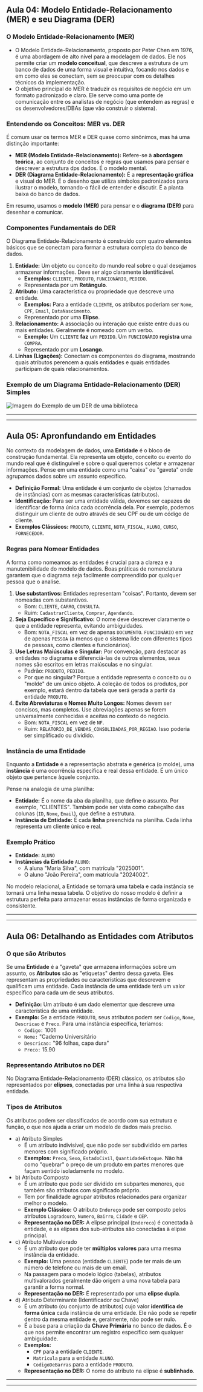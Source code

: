 ## Aula 04: Modelo Entidade-Relacionamento (MER) e seu Diagrama (DER)

### O Modelo Entidade-Relacionamento (MER)

- O Modelo Entidade-Relacionamento, proposto por Peter Chen em 1976, é uma abordagem de alto nível para a modelagem de dados. Ele nos permite criar um **modelo conceitual**, que descreve a estrutura de um banco de dados de uma forma visual e intuitiva, focando nos dados e em como eles se conectam, sem se preocupar com os detalhes técnicos da implementação.
- O objetivo principal do MER é traduzir os requisitos de negócio em um formato padronizado e claro. Ele serve como uma ponte de comunicação entre os analistas de negócio (que entendem as regras) e os desenvolvedores/DBAs (que vão construir o sistema).

### Entendendo os Conceitos: MER vs. DER

É comum usar os termos MER e DER quase como sinônimos, mas há uma distinção importante:

- **MER (Modelo Entidade-Relacionamento):** Refere-se à **abordagem teórica**, ao conjunto de conceitos e regras que usamos para pensar e descrever a estrutura dps dados. É o modelo mental.
- **DER (Diagrama Entidade-Relacionamento):** É a **representação gráfica** e visual do MER. É o desenho que utiliza símbolos padronizados para ilustrar o modelo, tornando-o fácil de entender e discutir. É a planta baixa do banco de dados.

Em resumo, usamos o **modelo (MER)** para pensar e o **diagrama (DER)** para desenhar e comunicar.

### Componentes Fundamentais do DER

O Diagrama Entidade-Relacionamento é construído com quatro elementos básicos que se conectam para formar a estrutura completa do banco de dados.

1. **Entidade:** Um objeto ou conceito do mundo real sobre o qual desejamos armazenar informações. Deve ser algo claramente identificável.
    - **Exemplos:** `CLIENTE`, `PRODUTO`, `FUNCIONÁRIO`, `PEDIDO`.
    - Representada por um **Retângulo**.
2. **Atributo:** Uma característica ou propriedade que descreve uma entidade.
    - **Exemplos:** Para a entidade `CLIENTE`, os atributos poderiam ser `Nome`, `CPF`, `Email`, `DataNascimento`.
    - Representado por uma **Elipse**.
3. **Relacionamento:** A associação ou interação que existe entre duas ou mais entidades. Geralmente é nomeado com um verbo.
    - **Exemplo:** Um `CLIENTE` **faz** um `PEDIDO`. Um `FUNCIONÁRIO` **registra** uma `COMPRA`.
    - Representado por um **Losango**.
4. **Linhas (Ligações):** Conectam os componentes do diagrama, mostrando quais atributos perencem a quais entidades e quais entidades participam de quais relacionamentos.

### Exemplo de um Diagrama Entidade-Relacionamento (DER) Simples

![Imagem do Exemplo de um DER de uma biblioteca](https://svg.template.creately.com/1JJn07fBvaD)

---
---

## Aula 05: Apronfundando em Entidades

No contexto da modelagem de dados, uma **Entidade** é o bloco de construção fundamental. Ela representa um objeto, conceito ou evento do mundo real que é distinguível e sobre o qual queremos coletar e armazenar informações. Pense em uma entidade como uma "caixa" ou "gaveta" onde agrupamos dados sobre um assunto específico.

- **Definição Formal:** Uma entidade é um conjunto de objetos (chamados de instâncias) com as mesmas características (atributos).
- **Identificação:** Para ser uma entidade válida, devemos ser capazes de identificar de forma única cada ocorrência dela. Por exemplo, podemos distinguir um cliente de outro através de seu CPF ou de um código de cliente.
- **Exemplos Clássicos:** `PRODUTO`, `CLIENTE`, `NOTA_FISCAL`, `ALUNO`, `CURSO`, `FORNECEDOR`.

### Regras para Nomear Entidades

A forma como nomeamos as entidades é crucial para a clareza e a manutenibilidade do modelo de dados. Boas práticas de nomenclatura garantem que o diagrama seja facilmente compreendido por qualquer pessoa que o analise.

1. **Use substantivos:** Entidades representam "coisas". Portanto, devem ser nomeadas com substantivos.
    - Bom: `CLIENTE`, `CARRO`, `CONSULTA`.
    - Ruim: `CadastrarCliente`, `Comprar`, `Agendando`.
2. **Seja Específico e Significativo:** O nome deve descrever claramente o que a entidade representa, evitando ambiguidades.
    - Bom: `NOTA_FISCAL` em vez de apenas `DOCUMENTO`. `FUNCIONÁRIO` em vez de apenas `PESSOA` (a menos que o sistema lide com diferentes tipos de pessoas, como clientes e funcionários).
3. **Use Letras Maiúsculas e Singular:** Por convenção, para destacar as entidades no diagrama e diferenciá-las de outros elementos, seus nomes são escritos em letras maiúsculas e no singular.
    - Padrão: `PRODUTO`, `PEDIDO`.
    - Por que no singular? Porque a entidade representa o conceito ou o "molde" de um único objeto. A coleção de todos os produtos, por exemplo, estará dentro da tabela que será gerada a partir da entidade `PRODUTO`.
4. **Evite Abreviaturas e Nomes Muito Longos:** Nomes devem ser concisos, mas completos. Use abreviações apenas se forem universalmente conhecidas e aceitas no contexto do negócio.
    - Bom: `NOTA_FISCAL` em vez de `NF`.
    - Ruim: `RELATORIO_DE_VENDAS_CONSOLIDADAS_POR_REGIAO`. Isso poderia ser simplificado ou dividido.

### Instância de uma Entidade

Enquanto a **Entidade** é a representação abstrata e genérica (o molde), uma **instância** é uma ocorrência específica e real dessa entidade. É um único objeto que pertence àquele conjunto.

Pense na analogia de uma planilha:

- **Entidade:** É o nome da aba da planilha, que define o assunto. Por exemplo, "CLIENTES". Também pode ser vista como cabeçalho das colunas (`ID`, `Nome`, `Email`), que define a estrutura.
- **Instância de Entidade:** É cada **linha** preenchida na planilha. Cada linha representa um cliente único e real.

### Exemplo Prático

- **Entidade:** `ALUNO`
- **Instâncias da Entidade** `ALUNO`:
    - A aluna "Maria Silva", com matrícula "2025001".
    - O aluno "João Pereira", com matrícula "2024002".

No modelo relacional, a Entidade se tornará uma tabela e cada instância se tornará uma linha nessa tabela. O objetivo do nosso modelo é definir a estrutura perfeita para armazenar essas instâncias de forma organizada e consistente.

---
---

## Aula 06: Detalhando as Entidades com Atributos

### O que são Atributos

Se uma **Entidade** é a "gaveta" que armazena informações sobre um assunto, os **Atributos** são as "etiquetas" dentro dessa gaveta. Eles representam as propriedades ou características que descrevem e qualificam uma entidade. Cada instância de uma entidade terá um valor específico para cada um de seus atributos.

- **Definição:** Um atributo é um dado elementar que descreve uma característica de uma entidade.
- **Exemplo:** Se a entidade `PRODUTO`, seus atributos podem ser `Codigo`, `Nome`, `Descricao` e `Preco`. Para uma instância específica, teríamos:
    - `Codigo:` 1001
    - `Nome:` "Caderno Universitário
    - `Descricao:` "96 folhas, capa dura"
    - `Preco:` 15.90

### Representando Atributos no DER

No Diagrama Entidade-Relacionamento (DER) clássico, os atributos são representados por **elipses**, conectadas por uma linha à sua respectiva entidade.

### Tipos de Atributos

Os atributos podem ser classificados de acordo com sua estrutura e função, o que nos ajuda a criar um modelo de dados mais preciso.

- a) Atributo Simples
    - É um atributo indivisível, que não pode ser subdividido em partes menores com significado próprio.
    - **Exemplos:** `Preco`, `Sexo`, `EstadoCivil`, `QuantidadeEstoque`. Não há como "quebrar" o preço de um produto em partes menores que façam sentido isoladamente no modelo.
- b) Atributo Composto
    - É um atributo que pode ser dividido em subpartes menores, que também são atributos com significado próprio.
    - Tem por finalidade agrupar atributos relacionados para organizar melhor o modelo.
    - **Exemplo Clássico:** O atributo `Endereço` pode ser composto pelos atributos `Logradouro`, `Numero`, `Bairro`, `Cidade` e `CEP`.
    - **Representação no DER:** A elipse principal (`Endereco`) é conectada à entidade, e as elipses dos sub-atributos são conectadas à elipse principal.
- c) Atributo Multivalorado
    - É um atributo que pode ter **múltiplos valores** para uma mesma instância da entidade.
    - **Exemplo:** Uma pessoa (entidade `CLIENTE`) pode ter mais de um número de telefone ou mais de um email.
    - Na passagem para o modelo lógico (tabelas), atributos multivalorados geralmente dão origem a uma nova tabela para garantir a forma normal.
    - **Representação no DER:** É representado por uma **elipse dupla**.
- d) Atributo Determinante (Identificador ou Chave)
    - É um atributo (ou conjunto de atributos) cujo valor **identifica de forma única** cada instância de uma entidade. Ele não pode se repetir dentro da mesma entidade e, geralmente, não pode ser nulo.
    - É a base para a criação da **Chave Primária** no banco de dados. É o que nos permite encontrar um registro específico sem qualquer ambiguidade.
    - **Exemplos:**
        - `CPF` para a entidade `CLIENTE`.
        - `Matricula` para a entidade `ALUNO`.
        - `CodigoDeBarras` para a entidade `PRODUTO`.
    - **Representação no DER:** O nome do atributo na elipse é **sublinhado**.

---
---

